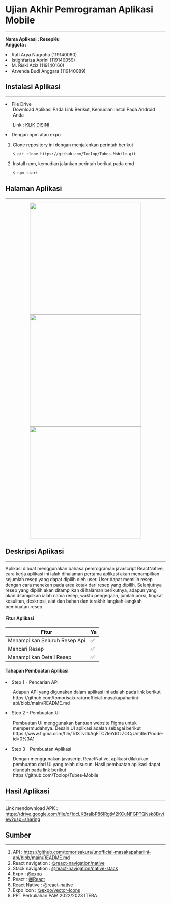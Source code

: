 # Ujian Akhir Pemrograman Aplikasi Mobile
---

**Nama Aplikasi : ResepKu** <br>
**Anggota          :**<li>Rafi Arya Nugraha (119140060)</li><li> Istighfariza Aprini (119140059)</li><li> M. Riski Aziz (119140160)</li><li> Arvenda Budi Anggara (119140089)</li>


## Instalasi Aplikasi
---

<li> File Drive

<ul>Download Aplikasi Pada Link Berikut, Kemudian Instal Pada Android Anda <br></ul>
<ul>Link : <a href="#">KLIK DISINI </a></ul>

<li> Dengan npm atau expo

1. Clone repository ini dengan menjalankan perintah berikut <br>

   ```
   $ git clone https://github.com/Toolop/Tubes-Mobile.git
   ```

2. Install npm, kemudian jalankan perintah berikut pada cmd <br>
   ```
   $ npm start
   ```

## Halaman Aplikasi
---
  
<div align="center">
  <img widht="250px" height="350px" src="https://res.cloudinary.com/applaporan/image/upload/v1654011700/lm21ql00jud3yjtkq2qf.jpg"/>
  <img widht="250px" height="350px" src="https://res.cloudinary.com/applaporan/image/upload/v1654011730/the5wietuaqwiuqoxsua.jpg"/>
  <img widht="250px" height="350px" src="https://res.cloudinary.com/applaporan/image/upload/v1654011752/ckfcoxkka8162wzlzkcu.jpg"/>
</div>

## Deskripsi Aplikasi
---
Aplikasi dibuat menggunakan bahasa pemrograman javascript ReactNative, cara kerja aplikasi ini ialah dihalaman pertama aplikasi
akan menampilkan sejumlah resep yang dapat dipilih oleh user. User dapat memilih resep dengan cara menekan pada area kotak dari resep
yang dipilih. Selanjutnya resep yang dipilih akan ditampilkan di halaman berikutnya, adapun yang akan ditampilkan ialah nama resep, waktu 
pengerjaan, jumlah porsi, tingkat kesulitan, deskripsi, alat dan bahan dan terakhir langkah-langkah pembuatan resep.

  #### Fitur Aplikasi   
| Fitur  | Ya |
| --- | --- |
| Menampilkan Seluruh Resep Api| ✅  |
| Mencari Resep | ✅  |
| Menampilkan Detail Resep | ✅  |
  
  #### Tahapan Pembuatan Aplikasi
<li> Step 1 - Pencarian API </li>
<ul>
Adapun API yang digunakan dalam aplikasi ini adalah pada link berikut <br> https://github.com/tomorisakura/unofficial-masakapahariini-api/blob/main/README.md
</ul> 
<li> Step 2 - Pembuatan UI </li>
 <ul>
  Pembuatan UI menggunakan bantuan website Figma untuk mempermudahnya. Desain UI aplikasi adalah sebagai berikut <br>
 https://www.figma.com/file/Td3TvdbAgFTC7IeYdGzZOC/Untitled?node-id=0%3A1 
  </ul>
<li> Step 3 - Pembuatan Aplikasi </li>
  <ul>
   Dengan menggunakan javascript ReactNative, aplikasi dilakukan pembuatan dari UI yang telah disusun. Hasil pembuatan aplikasi dapat diunduh pada link berikut <br>
  https://github.com/Toolop/Tubes-Mobile
  </ul>

## Hasil Aplikasi
---
Link mendownload APK : https://drive.google.com/file/d/1dcLKBraIbP86IRgtM2KCuNFGPTQNsk8B/view?usp=sharing

## Sumber
---
1. API : https://github.com/tomorisakura/unofficial-masakapahariini-api/blob/main/README.md 
2. React navigation : <a href="https://reactnavigation.org/">@react-navigation/native </a> <br>
2. Stack navigation : <a href="https://reactnavigation.org/docs/hello-react-navigation">@react-navigation/native-stack </a> <br>
3. Expo : <a href="https://docs.expo.dev/">@expo </a> <br>
4. React : <a href="https://reactjs.org/">@React </a> <br>
5. React Native : <a href="https://reactnative.dev/">@react-native </a> <br>
6. Expo Icon : <a href="https://icons.expo.fyi/"> @expo/vector-icons </a> <br>
7. PPT Perkuliahan PAM 2022/2023 ITERA

